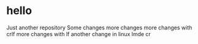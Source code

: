 # hello
Just another repository
Some changes
more changes
more changes with crlf
more changes with lf
another change in linux lmde
cr 


